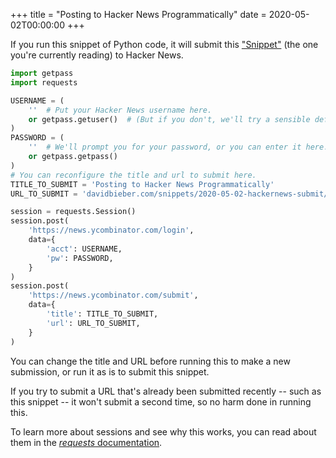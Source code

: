+++
title = "Posting to Hacker News Programmatically"
date = 2020-05-02T00:00:00
+++

If you run this snippet of Python code, it will submit this ["Snippet"](https://davidbieber.com/snippets/) (the one you're currently reading) to Hacker News.

```python
import getpass
import requests

USERNAME = (
    ''  # Put your Hacker News username here.
    or getpass.getuser()  # (But if you don't, we'll try a sensible default.)
)
PASSWORD = (
    ''  # We'll prompt you for your password, or you can enter it here.
    or getpass.getpass()
)
# You can reconfigure the title and url to submit here.
TITLE_TO_SUBMIT = 'Posting to Hacker News Programmatically'
URL_TO_SUBMIT = 'davidbieber.com/snippets/2020-05-02-hackernews-submit/'

session = requests.Session()
session.post(
    'https://news.ycombinator.com/login',
    data={
        'acct': USERNAME,
        'pw': PASSWORD,
    }
)
session.post(
    'https://news.ycombinator.com/submit',
    data={
        'title': TITLE_TO_SUBMIT,
        'url': URL_TO_SUBMIT,
    }
)
```

You can change the title and URL before running this to make a new submission, or run it as is to submit this snippet.

If you try to submit a URL that's already been submitted recently -- such as this snippet -- it won't submit a second time, so no harm done in running this.

To learn more about sessions and see why this works, you can read about them in the [_requests_ documentation](https://requests.readthedocs.io/en/master/user/advanced/).
